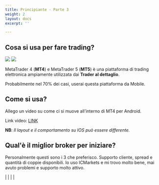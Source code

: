 ```yaml
---
title: Principiante - Parte 3
weight: 2
layout: docs
excerpt: ''

---
```

## Cosa si usa per fare trading?

![](https://trading-guide.netlify.com/img/3.png) ![](https://trading-guide.netlify.com/img/4.png)

MetaTrader 4 (**MT4**) e MetaTrader 5 (**MT5**) è una piattaforma di trading elettronica ampiamente utilizzata dai **Trader al dettaglio**.

Probabilmente nel 70% dei casi, userai questa piattaforma da Mobile.

## Come si usa?

Allego un video su come ci si muove all’interno di MT4 per Android.

Link video: [LINK](https://www.youtube.com/watch?v=L6vuB4N3J44&t=2s)

**NB**: _Il layout e il comportamento su IOS può essere differente._

## Qual'è il miglior broker per iniziare?

Personalmente questi sono i 3 che preferisco. Supporto cliente, spread e quantità di coppie disponibili. Io uso ICMarkets e mi trovo molto bene, mai avuto problemi e supporto molto attivo.

|  |  |  |
